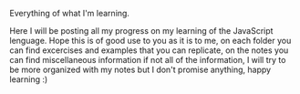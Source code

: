 Everything of what I'm learning.

Here I will be posting all my progress on my learning of the JavaScript lenguage. Hope this is of good use to you as it is to me, on each folder you can find excercises and examples that you can replicate, on the notes you can find miscellaneous information if not all of the information, I will try to be more organized with my notes but I don't promise anything, happy learning :)
